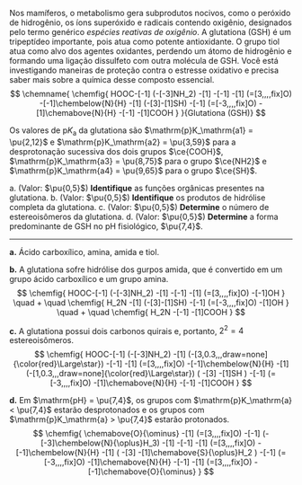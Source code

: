 Nos mamíferos, o metabolismo gera subprodutos nocivos, como o peróxido de hidrogênio, os íons superóxido e radicais contendo oxigênio, designados pelo termo genérico *espécies reativas de oxigênio*. A glutationa (GSH) é um tripeptídeo importante, pois atua como potente antioxidante. O grupo tiol atua como alvo dos agentes oxidantes, perdendo um átomo de hidrogênio e formando uma ligação dissulfeto com outra molécula de GSH. Você está investigando maneiras de proteção contra o estresse oxidativo e precisa saber mais sobre a química desse composto essencial.
$$
    \chemname{
        \chemfig{
            HOOC-[-1]
                (-[-3]NH_2)
            -[1]
            -[-1]
            -[1]
                (=[3,,,,fix]O)
            -[-1]\chembelow{N}{H}
            -[1]
                (-[3]-[1]SH)
            -[-1]
                (=[-3,,,,fix]O)
            -[1]\chemabove{N}{H}
            -[-1]
            -[1]COOH
        }
    }{Glutationa (GSH)}
$$

Os valores de $\mathrm{p}K_\mathrm{a}$ da glutationa são $\mathrm{p}K_\mathrm{a1} = \pu{2,12}$ e $\mathrm{p}K_\mathrm{a2} = \pu{3,59}$ para a desprotonação sucessiva dos dois grupos $\ce{COOH}$, $\mathrm{p}K_\mathrm{a3} = \pu{8,75}$ para o grupo $\ce{NH2}$ e $\mathrm{p}K_\mathrm{a4} = \pu{9,65}$ para o grupo $\ce{SH}$. 

a. (Valor: $\pu{0,5}$) **Identifique** as funções orgânicas presentes na glutationa.
b. (Valor: $\pu{0,5}$) **Identifique** os produtos de hidrólise completa da glutationa.
c. (Valor: $\pu{0,5}$) **Determine** o número de estereoisômeros da glutationa.
d. (Valor: $\pu{0,5}$) **Determine** a forma predominante de GSH no $\mathrm{pH}$ fisiológico, $\pu{7,4}$.

---

**a.** Ácido carboxílico, amina, amida e tiol.

**b.** A glutationa sofre hidrólise dos gurpos amida, que é convertido em um grupo ácido carboxílico e um grupo amina.
$$
    \chemfig{
        HOOC-[-1]
            (-[-3]NH_2)
        -[1]
        -[-1]
        -[1]
            (=[3,,,,fix]O)
        -[-1]OH
    }
    \quad
    +
    \quad
    \chemfig{
        H_2N
        -[1]
            (-[3]-[1]SH)
        -[-1]
            (=[-3,,,,fix]O)
        -[1]OH
    }
    \quad
    +
    \quad
    \chemfig{
        H_2N
        -[-1]
        -[1]COOH
    }
$$

**c.** A glutationa possui dois carbonos quirais e, portanto, $2^2 = 4$ estereoisômeros.
$$
    \chemfig{
        HOOC-[-1]
            (-[-3]NH_2)
        -[1]
            (-[3,0.3,,,draw=none]{\color{red}\Large\star})
        -[-1]
        -[1]
            (=[3,,,,fix]O)
        -[-1]\chembelow{N}{H}
        -[1]
             (-[1,0.3,,,draw=none]{\color{red}\Large\star})
            (
                -[3]
                -[1]SH
            )
        -[-1]
            (=[-3,,,,fix]O)
        -[1]\chemabove{N}{H}
        -[-1]
        -[1]COOH
    }
$$

**d.** Em $\mathrm{pH} = \pu{7,4}$, os grupos com $\mathrm{p}K_\mathrm{a} < \pu{7,4}$ estarão desprotonados e os grupos com $\mathrm{p}K_\mathrm{a} > \pu{7,4}$ estarão protonados.
$$
    \chemfig{
        \chemabove{O}{\ominus}
        -[1]
            (=[3,,,,fix]O)
        -[-1]
            (-[-3]\chembelow{N}{\oplus}H_3)
        -[1]
        -[-1]
        -[1]
            (=[3,,,,fix]O)
        -[-1]\chembelow{N}{H}
        -[1]
            (
                -[3]
                -[1]\chemabove{S}{\oplus}H_2
            )
        -[-1]
            (=[-3,,,,fix]O)
        -[1]\chemabove{N}{H}
        -[-1]
        -[1]
            (=[3,,,,fix]O)
        -[-1]\chemabove{O}{\ominus}
    }
$$
